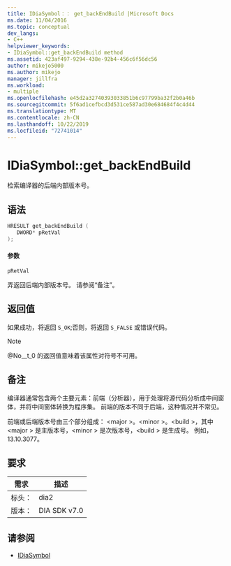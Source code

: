 ```yaml
---
title: IDiaSymbol：： get_backEndBuild |Microsoft Docs
ms.date: 11/04/2016
ms.topic: conceptual
dev_langs:
- C++
helpviewer_keywords:
- IDiaSymbol::get_backEndBuild method
ms.assetid: 423af497-9294-438e-92b4-456c6f56dc56
author: mikejo5000
ms.author: mikejo
manager: jillfra
ms.workload:
- multiple
ms.openlocfilehash: e45d2a32740393033851b6c97799ba32f2b0a46b
ms.sourcegitcommit: 5f6ad1cefbcd3d531ce587ad30e684684f4c4d44
ms.translationtype: MT
ms.contentlocale: zh-CN
ms.lasthandoff: 10/22/2019
ms.locfileid: "72741014"
---
```

# <a name="idiasymbolget_backendbuild"></a>IDiaSymbol::get_backEndBuild
检索编译器的后端内部版本号。

## <a name="syntax"></a>语法

```C++
HRESULT get_backEndBuild ( 
   DWORD* pRetVal
);
```

#### <a name="parameters"></a>参数
 `pRetVal`

弄返回后端内部版本号。 请参阅“备注”。

## <a name="return-value"></a>返回值
 如果成功，将返回 `S_OK`;否则，将返回 `S_FALSE` 或错误代码。

> [!NOTE]
> @No__t_0 的返回值意味着该属性对符号不可用。

## <a name="remarks"></a>备注
 编译器通常包含两个主要元素：前端（分析器），用于处理将源代码分析成中间窗体，并将中间窗体转换为程序集。 前端的版本不同于后端，这种情况并不常见。

 前端或后端版本号由三个部分组成： \<major >。\<minor >。\<build >，其中 \<major > 是主版本号，\<minor > 是次版本号，\<build > 是生成号。 例如，13.10.3077。

## <a name="requirements"></a>要求

|需求|描述|
|-----------------|-----------------|
|标头：|dia2|
|版本：|DIA SDK v7.0|

## <a name="see-also"></a>请参阅
- [IDiaSymbol](../../debugger/debug-interface-access/idiasymbol.md)